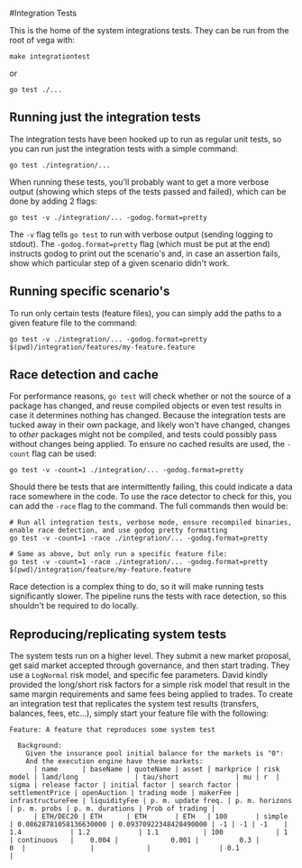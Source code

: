 #Integration Tests

This is the home of the system integrations tests. They can be run from the root of vega with:

```shell
make integrationtest
```

or  

```shell
go test ./...
``` 

## Running just the integration tests

The integration tests have been hooked up to run as regular unit tests, so you can run just the integration tests with a simple command:

```shell
go test ./integration/...
```

When running these tests, you'll probably want to get a more verbose output (showing which steps of the tests passed and failed), which can be done by adding 2 flags:

```
go test -v ./integration/... -godog.format=pretty
```

The `-v` flag tells `go test` to run with verbose output (sending logging to stdout). The `-godog.format=pretty` flag (which must be put at the end) instructs godog to print out the scenario's and, in case an assertion fails, show which particular step of a given scenario didn't work.

## Running specific scenario's

To run only certain tests (feature files), you can simply add the paths to a given feature file to the command:

```shell
go test -v ./integration/... -godog.format=pretty $(pwd)/integration/features/my-feature.feature
```

## Race detection and cache

For performance reasons, `go test` will check whether or not the source of a package has changed, and reuse compiled objects or even test results in case it determines nothing has changed. Because the integration tests are tucked away in their own package, and likely won't have changed, changes to _other_ packages might not be compiled, and tests could possibly pass without changes being applied. To ensure no cached results are used, the `-count` flag can be used:

```shell
go test -v -count=1 ./integration/... -godog.format=pretty
```

Should there be tests that are intermittently failing, this could indicate a data race somewhere in the code. To use the race detector to check for this, you can add the `-race` flag to the command. The full commands then would be:

```shell
# Run all integration tests, verbose mode, ensure recompiled binaries, enable race detection, and use godog pretty formatting
go test -v -count=1 -race ./integration/... -godog.format=pretty

# Same as above, but only run a specific feature file:
go test -v -count=1 -race ./integration/... -godog.format=pretty $(pwd)/integration/feature/my-feature.feature
```

Race detection is a complex thing to do, so it will make running tests significantly slower. The pipeline runs the tests with race detection, so this shouldn't be required to do locally.

## Reproducing/replicating system tests

The system tests run on a higher level. They submit a new market proposal, get said market accepted through governance, and then start trading. They use a `LogNormal` risk model, and specific fee parameters. David kindly provided the long/short risk factors for a simple risk model that result in the same margin requirements and same fees being applied to trades. To create an integration test that replicates the system test results (transfers, balances, fees, etc...), simply start your feature file with the following:

```
Feature: A feature that reproduces some system test

  Background:
    Given the insurance pool initial balance for the markets is "0":
    And the execution engine have these markets:
      | name      | baseName | quoteName | asset | markprice | risk model | lamd/long              | tau/short              | mu | r  | sigma | release factor | initial factor | search factor | settlementPrice | openAuction | trading mode | makerFee | infrastructureFee | liquidityFee | p. m. update freq. | p. m. horizons | p. m. probs | p. m. durations | Prob of trading |
      | ETH/DEC20 | ETH      | ETH       | ETH   | 100       | simple     | 0.08628781058136630000 | 0.09370922348428490000 | -1 | -1 | -1    | 1.4            | 1.2            | 1.1           | 100             | 1           | continuous   |    0.004 |             0.001 |          0.3 |                 0  |                |             |                 | 0.1             |
```
